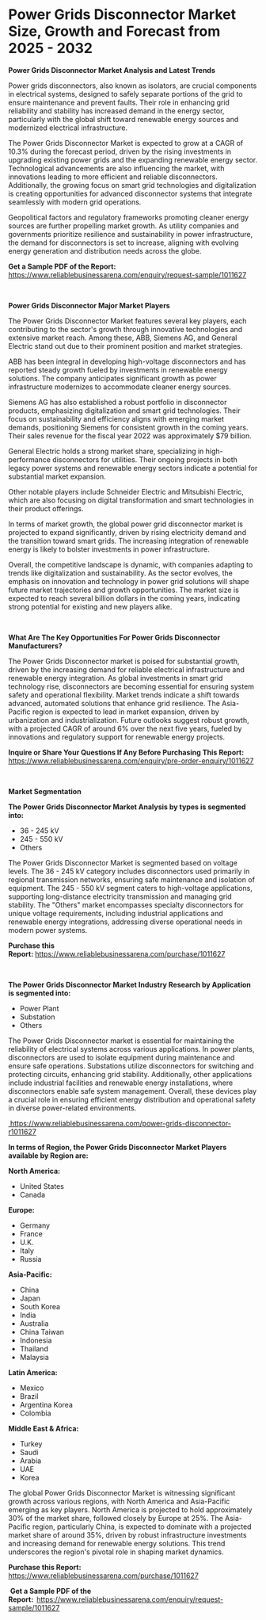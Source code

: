 <p><h1>Power Grids Disconnector Market Size, Growth and Forecast from 2025 - 2032</h1></p><p><strong>Power Grids Disconnector Market Analysis and Latest Trends</strong></p>
<p><p>Power grids disconnectors, also known as isolators, are crucial components in electrical systems, designed to safely separate portions of the grid to ensure maintenance and prevent faults. Their role in enhancing grid reliability and stability has increased demand in the energy sector, particularly with the global shift toward renewable energy sources and modernized electrical infrastructure.</p><p>The Power Grids Disconnector Market is expected to grow at a CAGR of 10.3% during the forecast period, driven by the rising investments in upgrading existing power grids and the expanding renewable energy sector. Technological advancements are also influencing the market, with innovations leading to more efficient and reliable disconnectors. Additionally, the growing focus on smart grid technologies and digitalization is creating opportunities for advanced disconnector systems that integrate seamlessly with modern grid operations.</p><p>Geopolitical factors and regulatory frameworks promoting cleaner energy sources are further propelling market growth. As utility companies and governments prioritize resilience and sustainability in power infrastructure, the demand for disconnectors is set to increase, aligning with evolving energy generation and distribution needs across the globe.</p></p>
<p><strong>Get a Sample PDF of the Report:&nbsp;</strong> <a href="https://www.reliablebusinessarena.com/enquiry/request-sample/1011627?utm_campaign=2635&utm_medium=2&utm_source=Github&utm_content=ia&utm_term=12042025&utm_id=power-grids-disconnector">https://www.reliablebusinessarena.com/enquiry/request-sample/1011627</a></p>
<p>&nbsp;</p>
<p><strong>Power Grids Disconnector Major Market Players</strong></p>
<p><p>The Power Grids Disconnector Market features several key players, each contributing to the sector's growth through innovative technologies and extensive market reach. Among these, ABB, Siemens AG, and General Electric stand out due to their prominent position and market strategies.</p><p>ABB has been integral in developing high-voltage disconnectors and has reported steady growth fueled by investments in renewable energy solutions. The company anticipates significant growth as power infrastructure modernizes to accommodate cleaner energy sources.</p><p>Siemens AG has also established a robust portfolio in disconnector products, emphasizing digitalization and smart grid technologies. Their focus on sustainability and efficiency aligns with emerging market demands, positioning Siemens for consistent growth in the coming years. Their sales revenue for the fiscal year 2022 was approximately $79 billion.</p><p>General Electric holds a strong market share, specializing in high-performance disconnectors for utilities. Their ongoing projects in both legacy power systems and renewable energy sectors indicate a potential for substantial market expansion.</p><p>Other notable players include Schneider Electric and Mitsubishi Electric, which are also focusing on digital transformation and smart technologies in their product offerings.</p><p>In terms of market growth, the global power grid disconnector market is projected to expand significantly, driven by rising electricity demand and the transition toward smart grids. The increasing integration of renewable energy is likely to bolster investments in power infrastructure.</p><p>Overall, the competitive landscape is dynamic, with companies adapting to trends like digitalization and sustainability. As the sector evolves, the emphasis on innovation and technology in power grid solutions will shape future market trajectories and growth opportunities. The market size is expected to reach several billion dollars in the coming years, indicating strong potential for existing and new players alike.</p></p>
<p>&nbsp;</p>
<p><strong>What Are The Key Opportunities For Power Grids Disconnector Manufacturers?</strong></p>
<p><p>The Power Grids Disconnector market is poised for substantial growth, driven by the increasing demand for reliable electrical infrastructure and renewable energy integration. As global investments in smart grid technology rise, disconnectors are becoming essential for ensuring system safety and operational flexibility. Market trends indicate a shift towards advanced, automated solutions that enhance grid resilience. The Asia-Pacific region is expected to lead in market expansion, driven by urbanization and industrialization. Future outlooks suggest robust growth, with a projected CAGR of around 6% over the next five years, fueled by innovations and regulatory support for renewable energy projects.</p></p>
<p><strong>Inquire or Share Your Questions If Any Before Purchasing This Report:</strong> <a href="https://www.reliablebusinessarena.com/enquiry/pre-order-enquiry/1011627?utm_campaign=2635&utm_medium=2&utm_source=Github&utm_content=ia&utm_term=12042025&utm_id=power-grids-disconnector">https://www.reliablebusinessarena.com/enquiry/pre-order-enquiry/1011627</a></p>
<p>&nbsp;</p>
<p><strong>Market Segmentation</strong></p>
<p><strong>The Power Grids Disconnector Market Analysis by types is segmented into:</strong></p>
<p><ul><li>36 - 245 kV</li><li>245 - 550 kV</li><li>Others</li></ul></p>
<p><p>The Power Grids Disconnector Market is segmented based on voltage levels. The 36 - 245 kV category includes disconnectors used primarily in regional transmission networks, ensuring safe maintenance and isolation of equipment. The 245 - 550 kV segment caters to high-voltage applications, supporting long-distance electricity transmission and managing grid stability. The "Others" market encompasses specialty disconnectors for unique voltage requirements, including industrial applications and renewable energy integrations, addressing diverse operational needs in modern power systems.</p></p>
<p><strong>Purchase this Report:&nbsp;</strong><a href="https://www.reliablebusinessarena.com/purchase/1011627?utm_campaign=2635&utm_medium=2&utm_source=Github&utm_content=ia&utm_term=12042025&utm_id=power-grids-disconnector">https://www.reliablebusinessarena.com/purchase/1011627</a></p>
<p>&nbsp;</p>
<p><strong>The Power Grids Disconnector Market Industry Research by Application is segmented into:</strong></p>
<p><ul><li>Power Plant</li><li>Substation</li><li>Others</li></ul></p>
<p><p>The Power Grids Disconnector market is essential for maintaining the reliability of electrical systems across various applications. In power plants, disconnectors are used to isolate equipment during maintenance and ensure safe operations. Substations utilize disconnectors for switching and protecting circuits, enhancing grid stability. Additionally, other applications include industrial facilities and renewable energy installations, where disconnectors enable safe system management. Overall, these devices play a crucial role in ensuring efficient energy distribution and operational safety in diverse power-related environments.</p></p>
<p><a href="https://www.reliablebusinessarena.com/power-grids-disconnector-r1011627?utm_campaign=2635&utm_medium=2&utm_source=Github&utm_content=ia&utm_term=12042025&utm_id=power-grids-disconnector">&nbsp;https://www.reliablebusinessarena.com/power-grids-disconnector-r1011627</a></p>
<p><strong>In terms of Region, the Power Grids Disconnector Market Players available by Region are:</strong></p>
<p>
    <p> <strong> North America: </strong>
        <ul>
            <li>United States</li>
            <li>Canada</li>
        </ul>
        </p> 
    <p> <strong> Europe: </strong>
        <ul>
            <li>Germany</li>
            <li>France</li>
            <li>U.K.</li>
            <li>Italy</li>
            <li>Russia</li>
        </ul>
        </p> 
    <p> <strong> Asia-Pacific: </strong>
        <ul>
            <li>China</li>
            <li>Japan</li>
            <li>South Korea</li>
            <li>India</li>
            <li>Australia</li>
            <li>China Taiwan</li>
            <li>Indonesia</li>
            <li>Thailand</li>
            <li>Malaysia</li>
        </ul>
        </p> 
    <p> <strong> Latin America: </strong>
        <ul>
            <li>Mexico</li>
            <li>Brazil</li>
            <li>Argentina Korea</li>
            <li>Colombia</li>
        </ul>
        </p> 
    <p> <strong> Middle East & Africa: </strong>
        <ul>
            <li>Turkey</li>
            <li>Saudi</li>
            <li>Arabia</li>
            <li>UAE</li>
            <li>Korea</li>
        </ul>
    </p>
    </p>
<p><p>The global Power Grids Disconnector Market is witnessing significant growth across various regions, with North America and Asia-Pacific emerging as key players. North America is projected to hold approximately 30% of the market share, followed closely by Europe at 25%. The Asia-Pacific region, particularly China, is expected to dominate with a projected market share of around 35%, driven by robust infrastructure investments and increasing demand for renewable energy solutions. This trend underscores the region's pivotal role in shaping market dynamics.</p></p>
<p><strong>Purchase this Report: </strong><a href="https://www.reliablebusinessarena.com/purchase/1011627?utm_campaign=2635&utm_medium=2&utm_source=Github&utm_content=ia&utm_term=12042025&utm_id=power-grids-disconnector">https://www.reliablebusinessarena.com/purchase/1011627</a></p>
<p>&nbsp;<strong>Get a Sample PDF of the Report:&nbsp;&nbsp;</strong><a href="https://www.reliablebusinessarena.com/enquiry/request-sample/1011627?utm_campaign=2635&utm_medium=2&utm_source=Github&utm_content=ia&utm_term=12042025&utm_id=power-grids-disconnector">https://www.reliablebusinessarena.com/enquiry/request-sample/1011627</a></p>
<p><strong></strong></p>
<p><p></p><p></p><p></p></p>